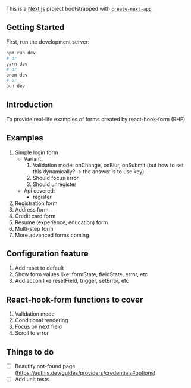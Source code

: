 This is a [Next.js](https://nextjs.org/) project bootstrapped with
[`create-next-app`](https://github.com/vercel/next.js/tree/canary/packages/create-next-app).

## Getting Started

First, run the development server:

```bash
npm run dev
# or
yarn dev
# or
pnpm dev
# or
bun dev
```

## Introduction

To provide real-life examples of forms created by react-hook-form (RHF)

## Examples

1. Simple login form
   - Variant:
     1. Validation mode: onChange, onBlur, onSubmit (but how to set this dynamically? -> the answer is to use key)
     2. Should focus error
     3. Should unregister
   - Api covered:
     - register
2. Registration form
3. Address form
4. Credit card form
5. Resume (experience, education) form
6. Multi-step form
7. More advanced forms coming

## Configuration feature

1. Add reset to default
2. Show form values like: formState, fieldState, error, etc
3. Add action like resetField, trigger, setError, etc

## React-hook-form functions to cover

1. Validation mode
2. Conditional rendering
3. Focus on next field
4. Scroll to error

## Things to do

- [ ] Beautify not-found page (https://authjs.dev/guides/providers/credentials#options)
- [ ] Add unit tests
